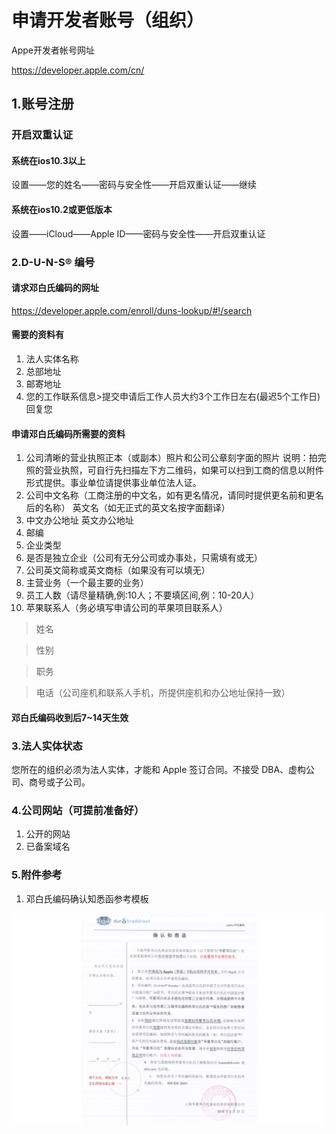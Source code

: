 # 申请开发者账号（组织）
Appe开发者帐号网址

https://developer.apple.com/cn/

## 1.账号注册
### 开启双重认证
#### 系统在ios10.3以上

设置——您的姓名——密码与安全性——开启双重认证——继续

#### 系统在ios10.2或更低版本

设置——iCloud——Apple ID——密码与安全性——开启双重认证

### 2.D-U-N-S® 编号

#### 请求邓白氏编码的网址

https://developer.apple.com/enroll/duns-lookup/#!/search

#### 需要的资料有

1. 法人实体名称
2. 总部地址
3. 邮寄地址
4. 您的工作联系信息>提交申请后工作人员大约3个工作日左右(最迟5个工作日)回复您

#### 申请邓白氏编码所需要的资料

1. 公司清晰的营业执照正本（或副本）照片和公司公章刻字面的照片
   说明：拍完照的营业执照，可自行先扫描左下方二维码，如果可以扫到工商的信息以附件形式提供。事业单位请提供事业单位法人证。
2. 公司中文名称（工商注册的中文名，如有更名情况，请同时提供更名前和更名后的名称）
   英文名（如无正式的英文名按字面翻译）
3. 中文办公地址
   英文办公地址
4. 邮编
5. 企业类型
6. 是否是独立企业（公司有无分公司或办事处，只需填有或无）
7. 公司英文简称或英文商标（如果没有可以填无）
8. 主营业务（一个最主要的业务）
9. 员工人数（请尽量精确,例:10人；不要填区间,例：10-20人）
10. 苹果联系人（务必填写申请公司的苹果项目联系人）

> 姓名

> 性别

> 职务

> 电话（公司座机和联系人手机，所提供座机和办公地址保持一致）

#### 邓白氏编码收到后7~14天生效

### 3.法人实体状态

您所在的组织必须为法人实体，才能和 Apple 签订合同。不接受 DBA、虚构公司、商号或子公司。

### 4.公司网站（可提前准备好）

1. 公开的网站
2. 已备案域名

### 5.附件参考

1. 邓白氏编码确认知悉函参考模板

![](assets/确认知悉函.png)
